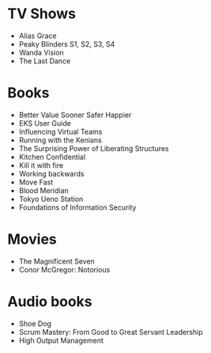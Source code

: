 # TV Shows

- Alias Grace
- Peaky Blinders S1, S2, S3, S4
- Wanda Vision
- The Last Dance

# Books

- Better Value Sooner Safer Happier
- EKS User Guide
- Influencing Virtual Teams
- Running with the Kenians
- The Surprising Power of Liberating Structures
- Kitchen Confidential
- Kill it with fire
- Working backwards
- Move Fast
- Blood Meridian
- Tokyo Ueno Station
- Foundations of Information Security

# Movies

- The Magnificent Seven
- Conor McGregor: Notorious

# Audio books

- Shoe Dog
- Scrum Mastery: From Good to Great Servant Leadership
- High Output Management
